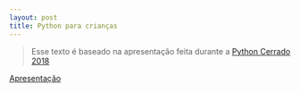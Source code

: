 ```yaml
---
layout: post
title: Python para crianças
---
```


> Esse texto é baseado na apresentação feita durante a [Python Cerrado 2018](https://github.com/pythoncerrado/apresentacoes)

[Apresentação](https://speakerdeck.com/brunamoreira/python-para-criancas)
